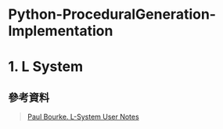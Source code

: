 # Python-ProceduralGeneration-Implementation

# 1. L System

## 參考資料
> [Paul Bourke. L-System User Notes](http://paulbourke.net/fractals/lsys/)
